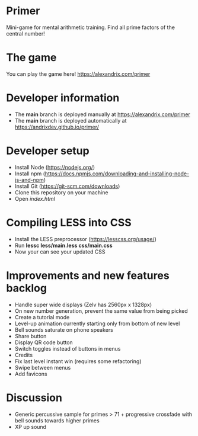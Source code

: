 # Primer
Mini-game for mental arithmetic training. Find all prime factors of the central number!

# The game
You can play the game here!
https://alexandrix.com/primer

# Developer information
* The **main** branch is deployed manually at https://alexandrix.com/primer
* The **main** branch is deployed automatically at https://andrixdev.github.io/primer/

# Developer setup
* Install Node (https://nodejs.org/)
* Install npm (https://docs.npmjs.com/downloading-and-installing-node-js-and-npm)
* Install Git (https://git-scm.com/downloads)
* Clone this repository on your machine
* Open *index.html*

# Compiling LESS into CSS
* Install the LESS preprocessor (https://lesscss.org/usage/)
* Run **lessc less/main.less css/main.css**
* Now your can see your updated CSS

# Improvements and new features backlog
* Handle super wide displays (Zelv has 2560px x 1328px)
* On new number generation, prevent the same value from being picked
* Create a tutorial mode
* Level-up animation currently starting only from bottom of new level
* Bell sounds saturate on phone speakers
* Share button
* Display QR code button
* Switch toggles instead of buttons in menus
* Credits
* Fix last level instant win (requires some refactoring)
* Swipe between menus
* Add favicons

# Discussion
* Generic percussive sample for primes > 71 + progressive crossfade with bell sounds towards higher primes
* XP up sound
